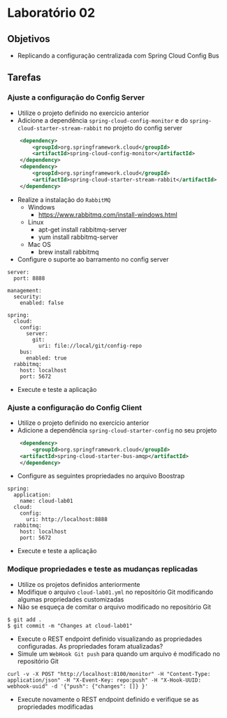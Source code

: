 # Laboratório 02

## Objetivos
- Replicando a configuração centralizada com Spring Cloud Config Bus

## Tarefas

### Ajuste a configuração do Config Server
- Utilize o projeto definido no exercício anterior
- Adicione a dependência `spring-cloud-config-monitor` e do `spring-cloud-starter-stream-rabbit` no projeto do config server
```xml
    <dependency>
        <groupId>org.springframework.cloud</groupId>
        <artifactId>spring-cloud-config-monitor</artifactId>
    </dependency>
    <dependency>
        <groupId>org.springframework.cloud</groupId>
        <artifactId>spring-cloud-starter-stream-rabbit</artifactId>
    </dependency>
```
- Realize a instalação do `RabbitMQ` 
  - Windows
    - https://www.rabbitmq.com/install-windows.html
  - Linux
    - apt-get install rabbitmq-server
    - yum install rabbitmq-server
  - Mac OS
    - brew install rabbitmq
- Configure o suporte ao barramento no config server
```
server:
  port: 8888

management:
  security:
    enabled: false

spring:
  cloud:
    config:
      server:
        git:
          uri: file://local/git/config-repo        
    bus:
      enabled: true
  rabbitmq:
    host: localhost
    port: 5672          
```
- Execute e teste a aplicação

### Ajuste a configuração do Config Client
- Utilize o projeto definido no exercício anterior
- Adicione a dependência `spring-cloud-starter-config` no seu projeto
```xml
    <dependency>
        <groupId>org.springframework.cloud</groupId>
	<artifactId>spring-cloud-starter-bus-amqp</artifactId>
    </dependency>
```
- Configure as seguintes propriedades no arquivo Boostrap
```
spring:
  application:
    name: cloud-lab01
  cloud:
    config:
      uri: http://localhost:8888
  rabbitmq:
    host: localhost
    port: 5672      
```
- Execute e teste a aplicação

### Modique propriedades e teste as mudanças replicadas
- Utilize os projetos definidos anteriormente
- Modifique o arquivo `cloud-lab01.yml` no repositório Git modificando algumas propriedades customizadas
- Não se esqueça de comitar o arquivo modificado no repositório Git
```
$ git add .
$ git commit -m "Changes at cloud-lab01"
```
- Execute o REST endpoint definido visualizando as propriedades configuradas. As propriedades foram atualizadas?
- Simule um `WebHook Git push` para quando um arquivo é modificado no repositório Git
```
curl -v -X POST "http://localhost:8100/monitor" -H "Content-Type: application/json" -H "X-Event-Key: repo:push" -H "X-Hook-UUID: webhook-uuid" -d '{"push": {"changes": []} }'
```
- Execute novamente o REST endpoint definido e verifique se as propriedades modificadas

